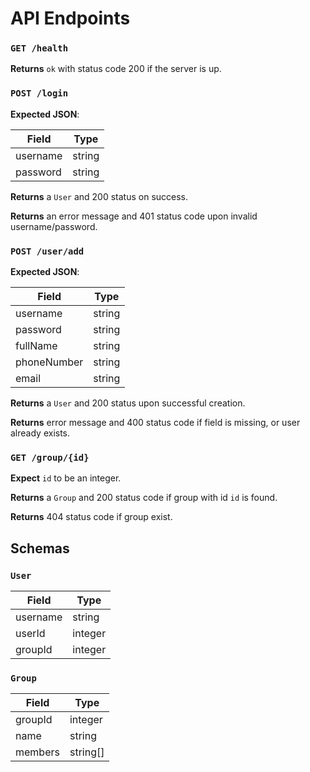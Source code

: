 # API Endpoints

### `GET /health`

**Returns** `ok` with status code 200 if the server is up.

### `POST /login`

**Expected JSON**:

| Field | Type |
|-------|------|
| username | string |
| password | string |

**Returns** a `User` and 200 status on success.

**Returns** an error message and 401 status code upon invalid username/password.

### `POST /user/add`

**Expected JSON**:

| Field | Type |
|-------|------|
| username | string |
| password | string |
| fullName | string |
| phoneNumber | string |
| email | string |

**Returns** a `User` and 200 status upon successful creation.

**Returns** error message and 400 status code if field is missing, or user already exists.

### `GET /group/{id}`

**Expect** `id` to be an integer.

**Returns** a `Group` and 200 status code if group with id `id` is found.

**Returns** 404 status code if group exist.

## Schemas

### `User`

| Field | Type |
|-------|------|
| username | string |
| userId | integer |
| groupId | integer |

### `Group`

| Field | Type |
|-------|------|
| groupId | integer |
| name | string |
| members | string[] |
